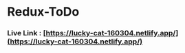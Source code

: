 # Redux-ToDo

### Live Link : [https://lucky-cat-160304.netlify.app/](https://lucky-cat-160304.netlify.app/)
